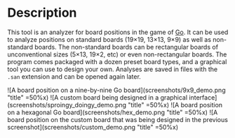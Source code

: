 
# Description

This tool is an analyzer for board positions in the game of [Go](https://en.wikipedia.org/wiki/Go_(game)). It can be used to analyze positions on standard boards (19×19, 13×13, 9×9) as well as non-standard boards. The non-standard boards can be rectangular boards of unconventional sizes (5×13, 19×2, etc) or even non-rectangular boards. The program comes packaged with a dozen preset board types, and a graphical tool you can use to design your own. Analyses are saved in files with the `.san` extension and can be opened again later.

![A board position on a nine-by-nine Go board](screenshots/9x9_demo.png "title" =50%x)  ![A custom board being designed in a graphical interface](screenshots/sproingy_doingy_demo.png "title" =50%x)
![A board position on a hexagonal Go board](screenshots/hex_demo.png "title" =50%x)  ![A board position on the custom board that was being designed in the previous screenshot](screenshots/custom_demo.png "title" =50%x)

